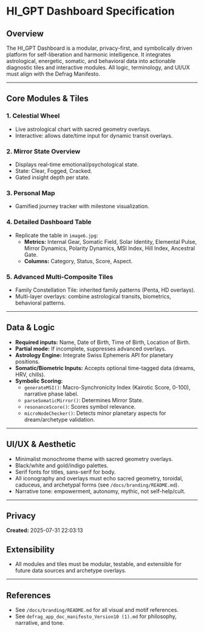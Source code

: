 # HI_GPT Dashboard Specification

## Overview

The HI_GPT Dashboard is a modular, privacy-first, and symbolically driven platform for self-liberation and harmonic intelligence. It integrates astrological, energetic, somatic, and behavioral data into actionable diagnostic tiles and interactive modules. All logic, terminology, and UI/UX must align with the Defrag Manifesto.

---

## Core Modules & Tiles

### 1. Celestial Wheel

- Live astrological chart with sacred geometry overlays.
- Interactive: allows date/time input for dynamic transit overlays.

### 2. Mirror State Overview

- Displays real-time emotional/psychological state.
- State: Clear, Fogged, Cracked.
- Gated insight depth per state.

### 3. Personal Map

- Gamified journey tracker with milestone visualization.

### 4. Detailed Dashboard Table

- Replicate the table in `image6.jpg`:
  - **Metrics:** Internal Gear, Somatic Field, Solar Identity, Elemental Pulse, Mirror Dynamics, Polarity Dynamics, MSI Index, Hill Index, Ancestral Gate.
  - **Columns:** Category, Status, Score, Aspect.

### 5. Advanced Multi-Composite Tiles

- Family Constellation Tile: inherited family patterns (Penta, HD overlays).
- Multi-layer overlays: combine astrological transits, biometrics, behavioral patterns.

---

## Data & Logic

- **Required inputs:** Name, Date of Birth, Time of Birth, Location of Birth.
- **Partial mode:** If incomplete, suppresses advanced overlays.
- **Astrology Engine:** Integrate Swiss Ephemeris API for planetary positions.
- **Somatic/Biometric Inputs:** Accepts optional time-tagged data (dreams, HRV, chills).
- **Symbolic Scoring:**
  - `generateMSI()`: Macro-Synchronicity Index (Kairotic Score, 0-100), narrative phase label.
  - `parseSomaticMirror()`: Determines Mirror State.
  - `resonanceScore()`: Scores symbol relevance.
  - `microNodeChecker()`: Detects minor planetary aspects for dream/archetype validation.

---

## UI/UX & Aesthetic

- Minimalist monochrome theme with sacred geometry overlays.
- Black/white and gold/indigo palettes.
- Serif fonts for titles, sans-serif for body.
- All iconography and overlays must echo sacred geometry, toroidal, caduceus, and archetypal forms (see `/docs/branding/README.md`).
- Narrative tone: empowerment, autonomy, mythic, not self-help/cult.

---

## Privacy

**Created:** 2025-07-31 22:03:13  

## Extensibility

- All modules and tiles must be modular, testable, and extensible for future data sources and archetype overlays.

---

## References

- See `/docs/branding/README.md` for all visual and motif references.
- See `defrag_app_doc_manifesto_Version10 (1).md` for philosophy, narrative, and tone.
